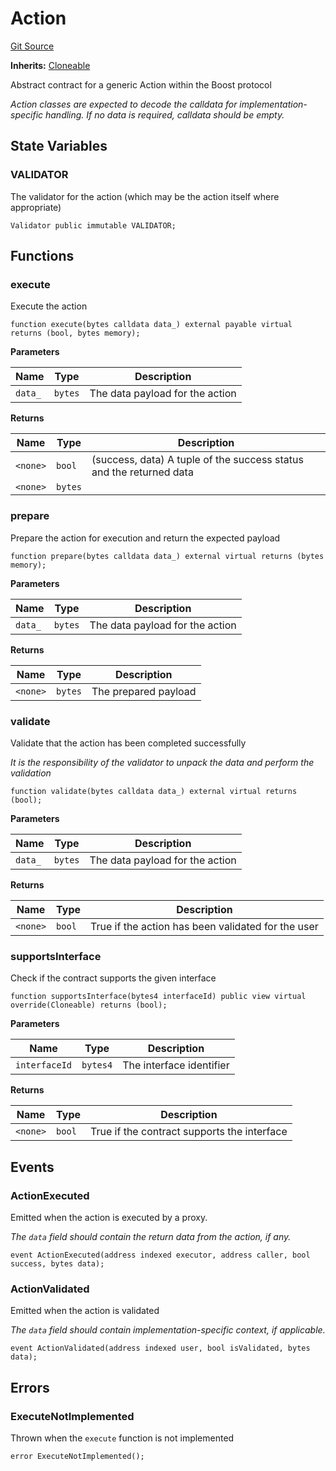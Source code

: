 # Action
[Git Source](https://github.com/rabbitholegg/boost-protocol/blob/00a29d18bb9e82e36d30703c29f8dfdef1d915df/src/actions/Action.sol)

**Inherits:**
[Cloneable](/src/Cloneable.sol/abstract.Cloneable.md)

Abstract contract for a generic Action within the Boost protocol

*Action classes are expected to decode the calldata for implementation-specific handling. If no data is required, calldata should be empty.*


## State Variables
### VALIDATOR
The validator for the action (which may be the action itself where appropriate)


```solidity
Validator public immutable VALIDATOR;
```


## Functions
### execute

Execute the action


```solidity
function execute(bytes calldata data_) external payable virtual returns (bool, bytes memory);
```
**Parameters**

|Name|Type|Description|
|----|----|-----------|
|`data_`|`bytes`|The data payload for the action|

**Returns**

|Name|Type|Description|
|----|----|-----------|
|`<none>`|`bool`|(success, data) A tuple of the success status and the returned data|
|`<none>`|`bytes`||


### prepare

Prepare the action for execution and return the expected payload


```solidity
function prepare(bytes calldata data_) external virtual returns (bytes memory);
```
**Parameters**

|Name|Type|Description|
|----|----|-----------|
|`data_`|`bytes`|The data payload for the action|

**Returns**

|Name|Type|Description|
|----|----|-----------|
|`<none>`|`bytes`|The prepared payload|


### validate

Validate that the action has been completed successfully

*It is the responsibility of the validator to unpack the data and perform the validation*


```solidity
function validate(bytes calldata data_) external virtual returns (bool);
```
**Parameters**

|Name|Type|Description|
|----|----|-----------|
|`data_`|`bytes`|The data payload for the action|

**Returns**

|Name|Type|Description|
|----|----|-----------|
|`<none>`|`bool`|True if the action has been validated for the user|


### supportsInterface

Check if the contract supports the given interface


```solidity
function supportsInterface(bytes4 interfaceId) public view virtual override(Cloneable) returns (bool);
```
**Parameters**

|Name|Type|Description|
|----|----|-----------|
|`interfaceId`|`bytes4`|The interface identifier|

**Returns**

|Name|Type|Description|
|----|----|-----------|
|`<none>`|`bool`|True if the contract supports the interface|


## Events
### ActionExecuted
Emitted when the action is executed by a proxy.

*The `data` field should contain the return data from the action, if any.*


```solidity
event ActionExecuted(address indexed executor, address caller, bool success, bytes data);
```

### ActionValidated
Emitted when the action is validated

*The `data` field should contain implementation-specific context, if applicable.*


```solidity
event ActionValidated(address indexed user, bool isValidated, bytes data);
```

## Errors
### ExecuteNotImplemented
Thrown when the `execute` function is not implemented


```solidity
error ExecuteNotImplemented();
```

